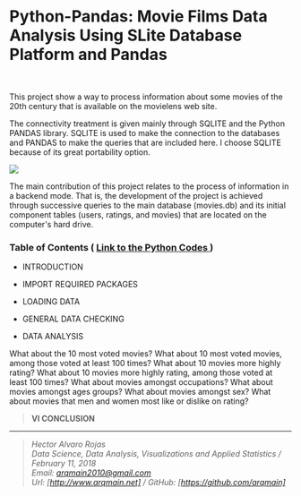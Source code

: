 # Python-Pandas: Movie Films Data Analysis Using SLite Database Platform and Pandas

<br>


This project show a way to process information about some movies of the 20th century that is available on the movielens web site.

The connectivity treatment is given mainly through SQLITE and the Python PANDAS library. SQLITE is used to make the connection to the databases and PANDAS to make the queries that are included here. I choose SQLITE because of its great portability option.
 
![](http://www.arqmain.net/MLearning/PythonProjects/Pandas/Project3/movies_rating.png)

The main contribution of this project relates to the process of information in a backend mode. That is, the development of the project is achieved through successive queries to the main database (movies.db) and its initial component tables (users, ratings, and movies) that are located on the computer's hard drive.


### Table of Contents    (  [  Link to the Python Codes ](http://nbviewer.jupyter.org/github/arqmain/Python/blob/master/Pandas/Project3/PANDAS-Project3_Movies_DAnalysis_Using_SQLite_Pandas.ipynb))

* INTRODUCTION

* IMPORT REQUIRED PACKAGES

* LOADING DATA

* GENERAL DATA CHECKING

* DATA ANALYSIS

What about the 10 most voted movies?
What about 10 most voted movies, among those voted at least 100 times?
What about 10 movies more highly rating?
What about 10 movies more highly rating, among those voted at least 100 times?
What about movies amongst occupations?
What about movies amongst ages groups?
What about movies amongst sex?
What about movies that men and women most like or dislike on rating?

><b>VI CONCLUSION</b><br>

<hr>

><i>Hector Alvaro Rojas<br>
>Data Science, Data Analysis, Visualizations and Applied Statistics / February 11, 2018<br>
>Email: <arqmain2010@gmail.com> <br>
>Url: [http://www.arqmain.net]   /   GitHub: [https://github.com/arqmain]</i>
